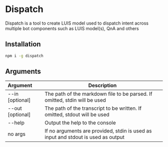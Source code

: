 # Dispatch

Dispatch is a tool to create LUIS model used to dispatch intent across multiple bot components such as LUIS model(s), QnA and others
## Installation
```bash
npm i -g dispatch
```
## Arguments

| Argument                                  | Description                                                  |
| :---------------------------------------- | ------------------------------------------------------------ |
| --in <path> [optional]                    | The path of the markdown file to be parsed. If omitted, stdin will be used|
| --out <path> [optional]                   | The path of the transcript to be written. If omitted, stdout will be used|
| --help                                    | Output the help to the console
| no args                                   | If no arguments are provided, stdin is used as input and stdout is used as output |
```